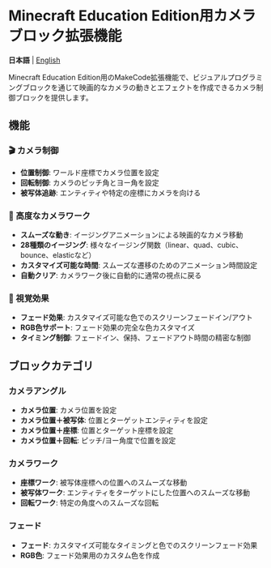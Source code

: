 # Minecraft Education Edition用カメラブロック拡張機能

**日本語** | [English](README.md)

Minecraft Education Edition用のMakeCode拡張機能で、ビジュアルプログラミングブロックを通じて映画的なカメラの動きとエフェクトを作成できるカメラ制御ブロックを提供します。

## 機能

### 🎬 カメラ制御
- **位置制御**: ワールド座標でカメラ位置を設定
- **回転制御**: カメラのピッチ角とヨー角を設定
- **被写体追跡**: エンティティや特定の座標にカメラを向ける

### 🎯 高度なカメラワーク
- **スムーズな動き**: イージングアニメーションによる映画的なカメラ移動
- **28種類のイージング**: 様々なイージング関数（linear、quad、cubic、bounce、elasticなど）
- **カスタマイズ可能な時間**: スムーズな遷移のためのアニメーション時間設定
- **自動クリア**: カメラワーク後に自動的に通常の視点に戻る

### 🎨 視覚効果
- **フェード効果**: カスタマイズ可能な色でのスクリーンフェードイン/アウト
- **RGB色サポート**: フェード効果の完全な色カスタマイズ
- **タイミング制御**: フェードイン、保持、フェードアウト時間の精密な制御

## ブロックカテゴリ

### カメラアングル
- **カメラ位置**: カメラ位置を設定
- **カメラ位置＋被写体**: 位置とターゲットエンティティを設定
- **カメラ位置＋座標**: 位置とターゲット座標を設定
- **カメラ位置＋回転**: ピッチ/ヨー角度で位置を設定

### カメラワーク
- **座標ワーク**: 被写体座標への位置へのスムーズな移動
- **被写体ワーク**: エンティティをターゲットにした位置へのスムーズな移動
- **回転ワーク**: 特定の角度へのスムーズな回転

### フェード
- **フェード**: カスタマイズ可能なタイミングと色でのスクリーンフェード効果
- **RGB色**: フェード効果用のカスタム色を作成
